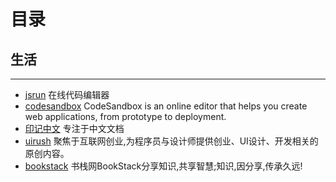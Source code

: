 # 目录
## 生活
------
- [jsrun](http://jsrun.net/) 在线代码编辑器
- [codesandbox](https://codesandbox.io/) CodeSandbox is an online editor that helps you create web applications, from prototype to deployment.
- [印记中文](https://docschina.org/) 专注于中文文档
- [uirush](https://uirush.com/) 聚焦于互联网创业,为程序员与设计师提供创业、UI设计、开发相关的原创内容。
- [bookstack](https://www.bookstack.cn/) 书栈网BookStack分享知识,共享智慧;知识,因分享,传承久远!